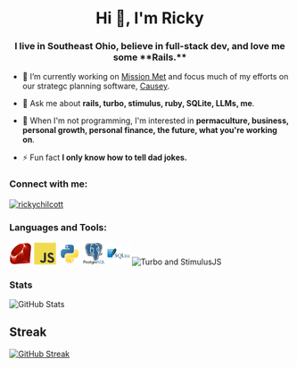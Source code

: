 <h1 align="center">Hi 👋, I'm Ricky</h1>
<h3 align="center">I live in Southeast Ohio, believe in full-stack dev, and love me some **Rails.**</h3>

- 🔭 I’m currently working on [Mission Met](https://www.missionmet.com/) and focus much of my efforts on our strategc planning software, [Causey](https://www.causey.app). 

- 💬 Ask me about **rails, turbo, stimulus, ruby, SQLite, LLMs, me**.

- 🧐 When I'm not programming, I'm interested in **permaculture, business, personal growth, personal finance, the future, what you're working on**.

- ⚡ Fun fact **I only know how to tell dad jokes.**

### Connect with me:
<a href="https://linkedin.com/in/rickychilcott" target="blank"><img align="center" src="https://raw.githubusercontent.com/rahuldkjain/github-profile-readme-generator/master/src/images/icons/Social/linked-in-alt.svg" alt="rickychilcott" height="30" width="40" /></a>

### Languages and Tools:

<!-- Ruby -->
<a href="https://www.ruby-lang.org/en/" target="_blank" rel="noreferrer" style="text-decoration: none;">
  <img src="https://raw.githubusercontent.com/devicons/devicon/master/icons/ruby/ruby-original.svg" alt="ruby" width="40" height="40"/>
</a>
<!-- JavaScript -->
<a href="https://developer.mozilla.org/en-US/docs/Web/JavaScript" target="_blank" rel="noreferrer" style="text-decoration: none;">
  <img src="https://raw.githubusercontent.com/devicons/devicon/master/icons/javascript/javascript-original.svg" alt="javascript" width="40" height="40"/>
</a>
<!-- Python -->
<a href="https://www.python.org" target="_blank" rel="noreferrer" style="text-decoration: none;">
  <img src="https://raw.githubusercontent.com/devicons/devicon/master/icons/python/python-original.svg" alt="python" width="40" height="40"/>
</a>
<!-- PostgreSQL -->
<a href="https://www.postgresql.org" target="_blank" rel="noreferrer" style="text-decoration: none;">
  <img src="https://raw.githubusercontent.com/devicons/devicon/master/icons/postgresql/postgresql-original-wordmark.svg" alt="postgresql" width="40" height="40"/>
</a>
<!-- SQLite -->
<a href="https://www.sqlite.org/index.html" target="_blank" rel="noreferrer" style="text-decoration: none;">
  <img src="https://raw.githubusercontent.com/devicons/devicon/master/icons/sqlite/sqlite-original-wordmark.svg" alt="sqlite" width="40" height="40"/>
</a>
<!-- Turbo and StimulusJS-->
<a href="https://turbo.hotwired.dev/" target="_blank" rel="noreferrer" style="text-decoration: none;">
  <img src="https://raw.githubusercontent.com/hotwired/turbo-site/refs/heads/main/_source/_assets/images/logo.svg" alt="Turbo and StimulusJS" width="40" height="40"/>
</a>

### Stats
![GitHub Stats](https://github-readme-stats.vercel.app/api?username=rickychilcott&show_icons=true&locale=en)

## Streak

[![GitHub Streak](https://streak-stats.demolab.com?user=rickychilcott)](https://git.io/streak-stats)

